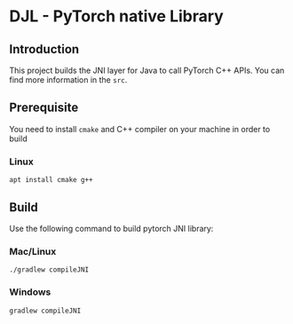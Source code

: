 # DJL - PyTorch native Library

## Introduction
This project builds the JNI layer for Java to call PyTorch C++ APIs.
You can find more information in the `src`.

## Prerequisite
You need to install `cmake` and C++ compiler on your machine in order to build

### Linux
```
apt install cmake g++
```

## Build

Use the following command to build pytorch JNI library:

### Mac/Linux
```
./gradlew compileJNI
```

### Windows
```
gradlew compileJNI
```
